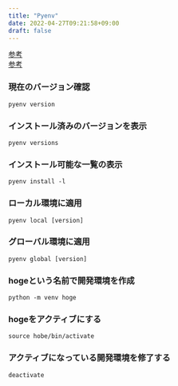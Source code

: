 ```yaml
---
title: "Pyenv"
date: 2022-04-27T09:21:58+09:00
draft: false 
---
```


[参考](https://qiita.com/suisuina/items/02644576ab4d048ffa5e)  
[参考](https://qiita.com/acecrc/items/bb133abfca07a3a7a9c4)
### 現在のバージョン確認
```
pyenv version
```
### インストール済みのバージョンを表示 
```
pyenv versions
```
### インストール可能な一覧の表示 
```
pyenv install -l
```
### ローカル環境に適用 
```
pyenv local [version]
```
### グローバル環境に適用 
```
pyenv global [version]
```
### hogeという名前で開発環境を作成 
```
python -m venv hoge
```
### hogeをアクティブにする 
```
source hobe/bin/activate
```
### アクティブになっている開発環境を修了する
```
deactivate
```